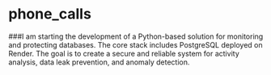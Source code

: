 # phone_calls
###I am starting the development of a Python-based solution for monitoring and protecting databases. The core stack includes PostgreSQL deployed on Render. The goal is to create a secure and reliable system for activity analysis, data leak prevention, and anomaly detection.